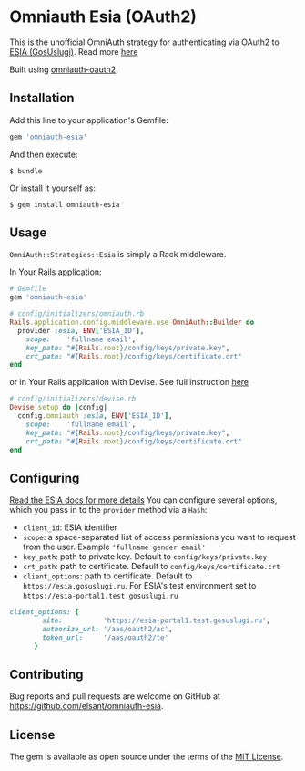 # Omniauth Esia (OAuth2)

This is the unofficial OmniAuth strategy for authenticating via OAuth2 to [ESIA (GosUslugi)](https://esia.gosuslugi.ru). Read more [here](http://minsvyaz.ru/ru/activity/directions/13/)

Built using [omniauth-oauth2](https://github.com/intridea/omniauth-oauth2).


## Installation

Add this line to your application's Gemfile:

```ruby
gem 'omniauth-esia'
```

And then execute:

    $ bundle

Or install it yourself as:

    $ gem install omniauth-esia

## Usage

`OmniAuth::Strategies::Esia` is simply a Rack middleware.

In Your Rails application:

```ruby
# Gemfile
gem 'omniauth-esia'
```
```ruby
# config/initializers/omniauth.rb
Rails.application.config.middleware.use OmniAuth::Builder do
  provider :esia, ENV['ESIA_ID'], 
    scope:    'fullname email',
    key_path: "#{Rails.root}/config/keys/private.key",
    crt_path: "#{Rails.root}/config/keys/certificate.crt"
end
```

or in Your Rails application with Devise. See full instruction [here](https://github.com/plataformatec/devise/wiki/OmniAuth:-Overview)

```ruby
# config/initializers/devise.rb
Devise.setup do |config|
  config.omniauth :esia, ENV['ESIA_ID'], 
    scope:    'fullname email',
    key_path: "#{Rails.root}/config/keys/private.key",
    crt_path: "#{Rails.root}/config/keys/certificate.crt"
end
```

## Configuring

[Read the ESIA docs for more details](http://minsvyaz.ru/ru/documents/4243/)
You can configure several options, which you pass in to the `provider` method via a `Hash`:

* `client_id`: ESIA identifier
* `scope`: a space-separated list of access permissions you want to request from the user. Example `'fullname gender email'`
* `key_path`: path to private key. Default to `config/keys/private.key`
* `crt_path`: path to certificate. Default to `config/keys/certificate.crt`
* `client_options`: path to certificate. Default to `https://esia.gosuslugi.ru`. For ESIA's test environment set to `https://esia-portal1.test.gosuslugi.ru`
```ruby
client_options: {
        site:          'https://esia-portal1.test.gosuslugi.ru',
        authorize_url: '/aas/oauth2/ac',
        token_url:     '/aas/oauth2/te'
      }
```

## Contributing

Bug reports and pull requests are welcome on GitHub at https://github.com/elsant/omniauth-esia.

## License

The gem is available as open source under the terms of the [MIT License](https://opensource.org/licenses/MIT).
